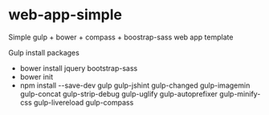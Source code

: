 web-app-simple
==============

Simple gulp + bower + compass + boostrap-sass web app template


Gulp install packages

<ul>
<li>bower install jquery bootstrap-sass</li>
<li>bower init</li>
<li>npm install --save-dev gulp gulp-jshint gulp-changed gulp-imagemin gulp-concat gulp-strip-debug gulp-uglify gulp-autoprefixer gulp-minify-css gulp-livereload gulp-compass</li>
</ul>